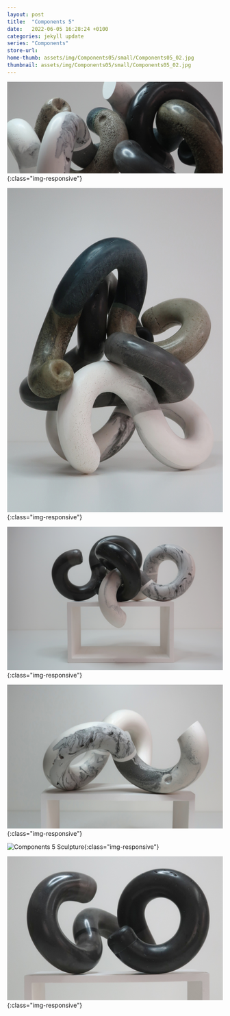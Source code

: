 ```yaml
---
layout: post
title:  "Components 5"
date:   2022-06-05 16:28:24 +0100
categories: jekyll update
series: "Components"
store-url:
home-thumb: assets/img/Components05/small/Components05_02.jpg
thumbnail: assets/img/Components05/small/Components05_02.jpg
---
```


![Components 5 Sculpture](/assets/img/Components05/Components05_01.jpg){:class="img-responsive"}

![Components 5 Sculpture](/assets/img/Components05/Components05_02.jpg){:class="img-responsive"}

![Components 5 Sculpture](/assets/img/Components05/Components05_03.jpg){:class="img-responsive"}

![Components 5 Sculpture](/assets/img/Components05/Components05_04.jpg){:class="img-responsive"}

![Components 5 Sculpture](/assets/img/Components05/Components05_05.jpg){:class="img-responsive"}

![Components 5 Sculpture](/assets/img/Components05/Components05_06.jpg){:class="img-responsive"}
